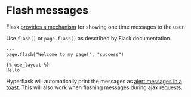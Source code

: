 # Flash messages

Flask [provides a mechanism](https://flask.palletsprojects.com/en/stable/patterns/flashing/) for showing one time messages to the user.

Use `flash()` or `page.flash()` as described by Flask documentation.

```jpy
---
page.flash("Welcome to my page!", "success")
---
{% use_layout %}
Hello
```

Hyperflask will automatically print the messages as [alert messages in a toast](https://daisyui.com/components/toast/). This will also work when flashing messages during ajax requests.